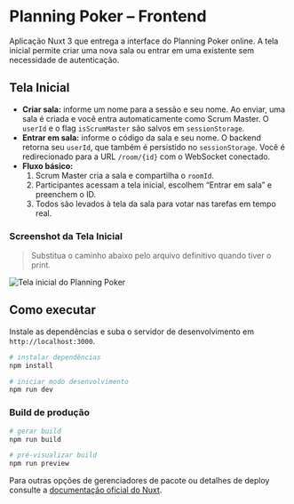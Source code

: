 # Planning Poker – Frontend

Aplicação Nuxt 3 que entrega a interface do Planning Poker online. A tela inicial permite criar uma nova sala ou entrar em uma existente sem necessidade de autenticação.

## Tela Inicial

- **Criar sala:** informe um nome para a sessão e seu nome. Ao enviar, uma sala é criada e você entra automaticamente como Scrum Master. O `userId` e o flag `isScrumMaster` são salvos em `sessionStorage`.
- **Entrar em sala:** informe o código da sala e seu nome. O backend retorna seu `userId`, que também é persistido no `sessionStorage`. Você é redirecionado para a URL `/room/{id}` com o WebSocket conectado.
- **Fluxo básico:**
  1. Scrum Master cria a sala e compartilha o `roomId`.
  2. Participantes acessam a tela inicial, escolhem “Entrar em sala” e preenchem o ID.
  3. Todos são levados à tela da sala para votar nas tarefas em tempo real.

### Screenshot da Tela Inicial

> Substitua o caminho abaixo pelo arquivo definitivo quando tiver o print.

![Tela inicial do Planning Poker](./docs/screens/tela-inicial.png)

## Como executar

Instale as dependências e suba o servidor de desenvolvimento em `http://localhost:3000`.

```bash
# instalar dependências
npm install

# iniciar modo desenvolvimento
npm run dev
```

### Build de produção

```bash
# gerar build
npm run build

# pré-visualizar build
npm run preview
```

Para outras opções de gerenciadores de pacote ou detalhes de deploy consulte a [documentação oficial do Nuxt](https://nuxt.com/docs/getting-started/introduction).
